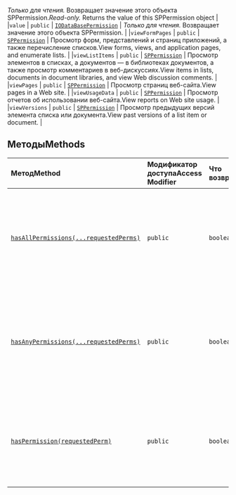 <span data-ttu-id="61548-p105">_Только для чтения._ Возвращает значение этого объекта SPPermission.</span><span class="sxs-lookup"><span data-stu-id="61548-p105">_Read-only._ Returns the value of this SPPermission object</span></span> |
|`value`     | `public` | [`IODataBasePermission`](../sp-odata-types/iodatabasepermission.md) | _Только для чтения._ Возвращает значение этого объекта SPPermission. |
|`viewFormPages`     | `public` | [`SPPermission`](../sp-page-context/sppermission.md) | <span data-ttu-id="61548-152">Просмотр форм, представлений и страниц приложений, а также перечисление списков.</span><span class="sxs-lookup"><span data-stu-id="61548-152">View forms, views, and application pages, and enumerate lists.</span></span> |
|`viewListItems`     | `public` | [`SPPermission`](../sp-page-context/sppermission.md) | <span data-ttu-id="61548-153">Просмотр элементов в списках, а документов — в библиотеках документов, а также просмотр комментариев в веб-дискуссиях.</span><span class="sxs-lookup"><span data-stu-id="61548-153">View items in lists, documents in document libraries, and view Web discussion comments.</span></span> |
|`viewPages`     | `public` | [`SPPermission`](../sp-page-context/sppermission.md) | <span data-ttu-id="61548-154">Просмотр страниц веб-сайта.</span><span class="sxs-lookup"><span data-stu-id="61548-154">View pages in a Web site.</span></span> |
|`viewUsageData`     | `public` | [`SPPermission`](../sp-page-context/sppermission.md) | <span data-ttu-id="61548-155">Просмотр отчетов об использовании веб-сайта.</span><span class="sxs-lookup"><span data-stu-id="61548-155">View reports on Web site usage.</span></span> |
|`viewVersions`     | `public` | [`SPPermission`](../sp-page-context/sppermission.md) | <span data-ttu-id="61548-156">Просмотр предыдущих версий элемента списка или документа.</span><span class="sxs-lookup"><span data-stu-id="61548-156">View past versions of a list item or document.</span></span> |




## <a name="methods"></a><span data-ttu-id="61548-157">Методы</span><span class="sxs-lookup"><span data-stu-id="61548-157">Methods</span></span>

| <span data-ttu-id="61548-158">Метод</span><span class="sxs-lookup"><span data-stu-id="61548-158">Method</span></span>       | <span data-ttu-id="61548-159">Модификатор доступа</span><span class="sxs-lookup"><span data-stu-id="61548-159">Access Modifier</span></span> | <span data-ttu-id="61548-160">Что возвращается</span><span class="sxs-lookup"><span data-stu-id="61548-160">Returns</span></span>  | <span data-ttu-id="61548-161">Описание</span><span class="sxs-lookup"><span data-stu-id="61548-161">Description</span></span>|
|:-------------|:----|:-------|:-----------|
|[`hasAllPermissions(...requestedPerms)`](hasallpermissions-sppermission.md)     | `public` | `boolean` | <span data-ttu-id="61548-162">Эта функция определяет, есть ли у заданной маски разрешений все запрашиваемые разрешения.</span><span class="sxs-lookup"><span data-stu-id="61548-162">Function for determining if a given permission mask has all of the requested permissions.</span></span> |
|[`hasAnyPermissions(...requestedPerms)`](hasanypermissions-sppermission.md)     | `public` | `boolean` | <span data-ttu-id="61548-163">Эта функция определяет, есть ли у заданной маски разрешений какое-либо из запрашиваемых разрешений.</span><span class="sxs-lookup"><span data-stu-id="61548-163">Function for determining if a given permission mask has any of the requested permissions.</span></span> |
|[`hasPermission(requestedPerm)`](haspermission-sppermission.md)     | `public` | `boolean` | <span data-ttu-id="61548-164">Эта функция проверяет, есть ли у заданной маски разрешений запрашиваемое разрешение.</span><span class="sxs-lookup"><span data-stu-id="61548-164">Function for checking if a given permission mask has the requested permission.</span></span> |





